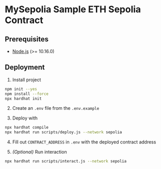 # MySepolia Sample ETH Sepolia Contract

## Prerequisites

- [Node.js](https://nodejs.org/en/) (>= 10.16.0)

## Deployment

1. Install project

```bash
npm init --yes
npm install --force
npx hardhat init
```

2. Create an `.env` file from the `.env.example`

3. Deploy with

```bash
npx hardhat compile
npx hardhat run scripts/deploy.js --network sepolia
```

4. Fill out `CONTRACT_ADDRESS` in `.env` with the deployed contract address

5. _(Optional)_ Run interaction

```bash
npx hardhat run scripts/interact.js --network sepolia
```
